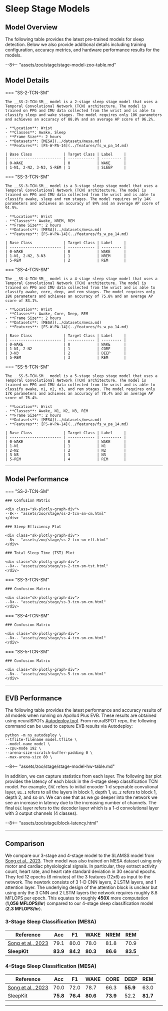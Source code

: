 # Sleep Stage Models

## <span class="sk-h2-span">Model Overview</span>

The following table provides the latest pre-trained models for sleep detection. Below we also provide additional details including training configuration, accuracy metrics, and hardware performance results for the models.

--8<-- "assets/zoo/stage/stage-model-zoo-table.md"

## <span class="sk-h2-span">Model Details</span>

=== "SS-2-TCN-SM"

    The __SS-2-TCN-SM__ model is a 2-stage sleep stage model that uses a Temporal Convolutional Network (TCN) architecture. The model is trained on PPG and IMU data collected from the wrist and is able to classify sleep and wake stages. The model requires only 10K parameters and achieves an accuracy of 88.8% and an average AP score of 96.2%.

    - **Location**: Wrist
    - **Classes**: Awake, Sleep
    - **Frame Size**: 2 hours
    - **Datasets**: [MESA](../datasets/mesa.md)
    - **Features**: [FS-W-PA-14](../features/fs_w_pa_14.md)

    | Base Class              | Target Class | Label     |
    | ----------------------- | ------------ | --------- |
    | 0-WAKE                  | 0            | WAKE      |
    | 1-N1, 2-N2, 3-N3, 5-REM | 1            | SLEEP     |

=== "SS-3-TCN-SM"

    The __SS-3-TCN-SM__ model is a 3-stage sleep stage model that uses a Temporal Convolutional Network (TCN) architecture. The model is trained on PPG and IMU data collected from the wrist and is able to classify awake, sleep and rem stages. The model requires only 14K parameters and achieves an accuracy of 84% and an average AP score of 91.5%.

    - **Location**: Wrist
    - **Classes**: Awake, NREM, REM
    - **Frame Size**: 2 hours
    - **Datasets**: [MESA](../datasets/mesa.md)
    - **Features**: [FS-W-PA-14](../features/fs_w_pa_14.md)

    | Base Class              | Target Class | Label     |
    | ----------------------- | ------------ | --------- |
    | 0-WAKE                  | 0            | WAKE      |
    | 1-N1, 2-N2, 3-N3        | 1            | NREM      |
    | 5-REM                   | 2            | REM       |

=== "SS-4-TCN-SM"

    The __SS-4-TCN-SM__ model is a 4-stage sleep stage model that uses a Temporal Convolutional Network (TCN) architecture. The model is trained on PPG and IMU data collected from the wrist and is able to classify awake, core, deep, and rem stages. The model requires only 18K parameters and achieves an accuracy of 75.8% and an average AP score of 83.1%.

    - **Location**: Wrist
    - **Classes**: Awake, Core, Deep, REM
    - **Frame Size**: 2 hours
    - **Datasets**: [MESA](../datasets/mesa.md)
    - **Features**: [FS-W-PA-14](../features/fs_w_pa_14.md)

    | Base Class              | Target Class | Label     |
    | ----------------------- | ------------ | --------- |
    | 0-WAKE                  | 0            | WAKE      |
    | 1-N1, 2-N2              | 1            | CORE      |
    | 3-N3                    | 2            | DEEP      |
    | 5-REM                   | 3            | REM       |


=== "SS-5-TCN-SM"

    The __SS-5-TCN-SM__ model is a 5-stage sleep stage model that uses a Temporal Convolutional Network (TCN) architecture. The model is trained on PPG and IMU data collected from the wrist and is able to classify awake, n1, n2, n3, and rem stages. The model requires only 17K parameters and achieves an accuracy of 70.4% and an average AP score of 76.4%.

    - **Location**: Wrist
    - **Classes**: Awake, N1, N2, N3, REM
    - **Frame Size**: 2 hours
    - **Datasets**: [MESA](../datasets/mesa.md)
    - **Features**: [FS-W-PA-14](../features/fs_w_pa_14.md)

    | Base Class              | Target Class | Label     |
    | ----------------------- | ------------ | --------- |
    | 0-WAKE                  | 0            | WAKE      |
    | 1-N1                    | 1            | N1        |
    | 2-N2                    | 2            | N2        |
    | 3-N3                    | 3            | N3        |
    | 5-REM                   | 4            | REM       |

---

## <span class="sk-h2-span">Model Performance</span>

=== "SS-2-TCN-SM"

    ### Confusion Matrix

    <div class="sk-plotly-graph-div">
    --8<-- "assets/zoo/stage/ss-2-tcn-sm-cm.html"
    </div>

    ### Sleep Efficiency Plot

    <div class="sk-plotly-graph-div">
    --8<-- "assets/zoo/stage/ss-2-tcn-sm-eff.html"
    </div>

    ### Total Sleep Time (TST) Plot

    <div class="sk-plotly-graph-div">
    --8<-- "assets/zoo/stage/ss-2-tcn-sm-tst.html"
    </div>

=== "SS-3-TCN-SM"

    ### Confusion Matrix

    <div class="sk-plotly-graph-div">
    --8<-- "assets/zoo/stage/ss-3-tcn-sm-cm.html"
    </div>


=== "SS-4-TCN-SM"

    ### Confusion Matrix

    <div class="sk-plotly-graph-div">
    --8<-- "assets/zoo/stage/ss-4-tcn-sm-cm.html"
    </div>

=== "SS-5-TCN-SM"

    ### Confusion Matrix

    <div class="sk-plotly-graph-div">
    --8<-- "assets/zoo/stage/ss-5-tcn-sm-cm.html"
    </div>

---

## <span class="sk-h2-span">EVB Performance</span>

The following table provides the latest performance and accuracy results of all models when running on Apollo4 Plus EVB. These results are obtained using neuralSPOTs [Autodeploy tool](https://ambiqai.github.io/neuralSPOT/docs/From%20TF%20to%20EVB%20-%20testing%2C%20profiling%2C%20and%20deploying%20AI%20models.html). From neuralSPOT repo, the following command can be used to capture EVB results via Autodeploy:

``` console
python -m ns_autodeploy \
--tflite-filename model.tflite \
--model-name model \
--cpu-mode 192 \
--arena-size-scratch-buffer-padding 0 \
--max-arena-size 80 \

```

--8<-- "assets/zoo/stage/stage-model-hw-table.md"

In addition, we can capture statistics from each layer. The following bar plot provides the latency of each block in the 4-stage sleep classification TCN model. For example, `ENC` refers to initial encoder 1-d seperable convulional layer, `B1.1` refers to all the layers in block 1, depth 1, `B1.2` refers to block 1, depth 2, and so on. We can see that as we go deeper into the network we see an increase in latency due to the increasing number of channels. The final `DEC` layer refers to the decoder layer which is a 1-d convolutional layer with 3 output channels (4 classes).

<div class="sk-plotly-graph-div">
--8<-- "assets/zoo/stage/block-latency.html"
</div>

---

## <span class="sk-h2-span">Comparison</span>

We compare our 3-stage and 4-stage model to the SLAMSS model from [Song et al., 2023](https://doi.org/10.1371/journal.pone.0285703). Their model was also trained on MESA dataset using only motor and cardiac physiological signals. In particular, they extract activity count, heart rate, and heart rate standard deviation in 30 second epochs. They fed 12 epochs (6 minutes) of the 3 features (12x6) as input to the network. The newtork consists of 3 1-D CNN layers, 2 LSTM layers, and 1 attention layer. The underlying design of the attention block is unclear but using only the 3 CNN and 2 LSTM layers the network requires roughly 8.8 MFLOPS per epoch. This equates to roughly __450X__ more computation (__1,056 MFLOPS/hr__) compared to our 4-stage sleep classification model (__2.3 MFLOPS/hr__).

<!-- SLAMSS FLOPS:
K=9, Cin=3, Cout=64, T=12, P=4, S=1
CNN1: 3*64*9*12 = 20,736
CNN2: 64*64*9*12 = 442,368
CNN3: 64*64*9*12 = 442,368
LSTM1: 2*((64+256+1)*4*256+256)*12 = 7,895,040
LSTM2: 2*((64+256+1)*4*256+256)*12 = 75,816
TOTAL: 20736+442368+442368+7895040+75816 -->

### 3-Stage Sleep Classification (MESA)

| Reference         | Acc       | F1        | WAKE      | NREM      | REM       |
| ----------------- | --------- | --------- | --------- | --------- | --------- |
| [Song et al., 2023](https://doi.org/10.1371/journal.pone.0285703) | 79.1      | 80.0      | 78.0      | 81.8      | 70.9      |
| **SleepKit**      | **83.9**  | **84.2**  | **80.3**  | **86.6**  | **83.5**  |


### 4-Stage Sleep Classification (MESA)

| Reference         | Acc       | F1        | WAKE      | CORE      | DEEP      | REM       |
| ----------------- | --------- | --------- | --------- | --------- | --------- | --------- |
| [Song et al., 2023](https://doi.org/10.1371/journal.pone.0285703) | 70.0      | 72.0      | 78.7      | 66.3      | **55.9**      | 63.0      |
| SleepKit          | **75.8**  | **76.4**  | **80.6**  | **73.9**  | 52.2  | **81.7**  |


---

